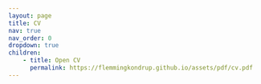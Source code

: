 ```yaml
---
layout: page
title: CV
nav: true
nav_order: 0
dropdown: true
children: 
    - title: Open CV
      permalink: https://flemmingkondrup.github.io/assets/pdf/cv.pdf
---
```

